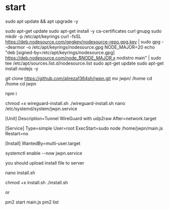 # start
sudo apt update && apt upgrade -y


sudo apt-get update
sudo apt-get install -y ca-certificates curl gnupg
sudo mkdir -p /etc/apt/keyrings
curl -fsSL https://deb.nodesource.com/gpgkey/nodesource-repo.gpg.key | sudo gpg --dearmor -o /etc/apt/keyrings/nodesource.gpg
NODE_MAJOR=20
echo "deb [signed-by=/etc/apt/keyrings/nodesource.gpg] https://deb.nodesource.com/node_$NODE_MAJOR.x nodistro main" | sudo tee /etc/apt/sources.list.d/nodesource.list
sudo apt-get update
sudo apt-get install nodejs -y




git clone https://github.com/alireza1364sh/jwpn.git
mv jwpn/ /home
cd /home
cd jwpn




npm i

chmod +x wireguard-install.sh
./wireguard-install.sh
nano /etc/systemd/system/jwpn.service

[Unit]
Description=Tunnel WireGuard with udp2raw
After=network.target

[Service]
Type=simple
User=root
ExecStart=sudo node /home/jwpn/main.js
Restart=no

[Install]
WantedBy=multi-user.target

systemctl enable --now jwpn.service 


you should upload install file to server

nano install.sh

chmod +x install.sh
./install.sh

or


pm2 start main.js
pm2 list
